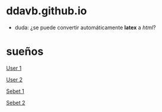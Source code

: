 # ddavb.github.io

- duda: ¿se puede convertir automáticamente **latex** a *html*?

# sueños

[User 1](./historia/Archivo_sueños_User1.md)

[User 2](./historia/Archivo_sueños_User2.md)

[Sebet 1](./historia/Archivo_sueños_Sebet1.md)

[Sebet 2](./historia/Archivo_sueños_Sebet2.md)



